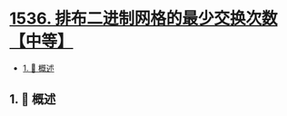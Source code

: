 # [1536. 排布二进制网格的最少交换次数【中等】](https://github.com/Tdahuyou/TNotes.leetcode/tree/main/notes/1536.%20%E6%8E%92%E5%B8%83%E4%BA%8C%E8%BF%9B%E5%88%B6%E7%BD%91%E6%A0%BC%E7%9A%84%E6%9C%80%E5%B0%91%E4%BA%A4%E6%8D%A2%E6%AC%A1%E6%95%B0%E3%80%90%E4%B8%AD%E7%AD%89%E3%80%91)

<!-- region:toc -->

- [1. 📝 概述](#1--概述)

<!-- endregion:toc -->

## 1. 📝 概述
